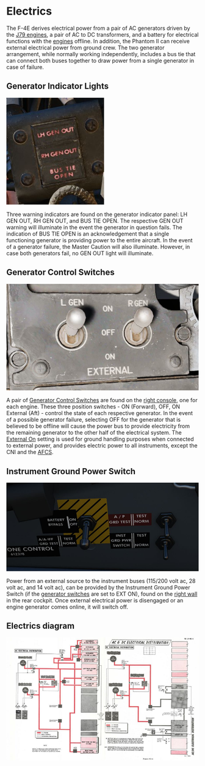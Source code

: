 # Electrics

The F-4E derives electrical power from a pair of AC generators driven by the [J79
engines](../Engines%20and%20Fuel%20Systems/engines.md), a pair of AC to DC transformers, and a battery for electrical functions
with the [engines](../Engines%20and%20Fuel%20Systems/engines.md) offline. In addition, the Phantom II can receive external
electrical power from ground crew. The two generator arrangement, while normally
working independently, includes a bus tie that can connect both buses together
to draw power from a single generator in case of failure.

## Generator Indicator Lights

![GenInd](../img/pilot_generator_lights.jpg)

Three warning indicators are found on the generator indicator panel: LH GEN OUT,
RH GEN OUT, and BUS TIE OPEN. The respective GEN OUT warning will illuminate in
the event the generator in question fails. The indication of BUS TIE OPEN is an
acknowledgement that a single functioning generator is providing power to the
entire aircraft. In the event of a generator failure, the Master Caution will
also illuminate. However, in case both generators fail, no GEN OUT light will illuminate.

## Generator Control Switches

![GenCtl](../img/GenCtl.jpg)

A pair
of [Generator Control Switches](../cockpit/pilot/right_console/front_section.md#generator-control-switches)
are found on the [right console](../cockpit/pilot/right_console/front_section.md), one for
each engine. These three position switches - ON (Forward), OFF, ON External (Aft) - control the state
of each respective generator. In the event of a possible generator failure, selecting OFF for the
generator that is believed to be offline will cause the power bus to provide electricity from the
remaining generator to the other half of the electrical system.
The [External On](../cockpit/pilot/right_console/front_section.md#generator-control-switches)
setting is used for ground handling purposes when connected to external power, and provides electric
power to all instruments, except the CNI and
the [AFCS](../cockpit/pilot/left_console/center_section.md#afcs-control-panel).

## Instrument Ground Power Switch

![InstrumentGroundPowerSwitch](../img/wso_instrument_ground_power_switch.jpg)

Power from an external source to the instrument buses (115/200 volt ac, 28 volt
ac, and 14 volt ac), can be provided by the Instrument Ground Power Switch (if
the [generator switches](../cockpit/pilot/right_console/front_section.md#generator-control-switches)
are set to EXT ON), found on the [right wall](../cockpit/wso/right_console/wall.md) in the
rear cockpit. Once external electrical power is disengaged or an engine
generator comes online, it will switch off.

## Electrics diagram

![manual_electric_system_diagram](../img/manual_electric_system_diagram.jpg)

